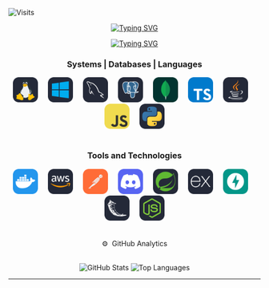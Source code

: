 <!-- Welcome im miguel mendoza -->
<div aling="right">
 
![Visits](https://komarev.com/ghpvc/?username=MigueMendz&label=Visitas&color=blue&style=flat)
 
</div>

<div align="center">
 
[![Typing SVG](https://readme-typing-svg.demolab.com?font=Roboto&size=27&letterSpacing=3px&duration=1&pause=1&color=F7F7F7&center=true&vCenter=true&multiline=true&repeat=false&width=435&lines=I'm+Miguel+Mendoza)](https://git.io/typing-svg)
</div>
<div align="center">
 
[![Typing SVG](https://readme-typing-svg.demolab.com?font=Fira+Code&size=24&duration=2400&pause=2400&color=F7F7F7&center=true&width=435&lines=Student+in+Software;Backend+Specialty)](https://git.io/typing-svg)

</div>

<h3 align="center">Systems | Databases | Languages</h3>
<div align="center">
  <img src="https://github.com/MigueMendz/MigueMendz/blob/migueDEV/images/Linux.svg" alt="Linux" width="50">
  <img width="12" />
  <img src="https://github.com/MigueMendz/MigueMendz/blob/migueDEV/images/Windows.svg" alt="Windows" width="50">
  <img width="12" />
  <img src="https://github.com/MigueMendz/MigueMendz/blob/migueDEV/images/MySQL.svg" alt="MySQL" width="50">
  <img width="12" />
  <img src="https://github.com/MigueMendz/MigueMendz/blob/migueDEV/images/PostgreSQL.svg" alt="PostgreSQL" width="50">
  <img width="12" />
  <img src="https://github.com/MigueMendz/MigueMendz/blob/migueDEV/images/MongoDB.svg" alt="MongoDB" width="50">
  <img width="12" />
  <img src="https://github.com/MigueMendz/MigueMendz/blob/migueDEV/images/TypeScript.svg" alt="TypeScript" width="50">
  <img width="12" />
  <img src="https://github.com/MigueMendz/MigueMendz/blob/migueDEV/images/Java.svg" alt="Java" width="50">
  <img width="12" />
  <img src="https://github.com/MigueMendz/MigueMendz/blob/migueDEV/images/JavaScript.svg" alt="JavaScript" width="50">
  <img width="12" />
  <img src="https://github.com/MigueMendz/MigueMendz/blob/migueDEV/images/Python.svg" alt="Python" width="50">
</div>
<br>
<h3 align="center">Tools and Technologies</h3>
<div align="center">
  <img src="https://github.com/MigueMendz/MigueMendz/blob/migueDEV/images/Docker.svg" alt="Docker" width="50">
  <img width="12" />
  <img src="https://github.com/MigueMendz/MigueMendz/blob/migueDEV/images/Aws.svg" alt="AWS" width="50">
  <img width="12" />
  <img src="https://github.com/MigueMendz/MigueMendz/blob/migueDEV/images/Postman.svg" alt="Postman" width="50">
  <img width="12" />
  <img src="https://github.com/MigueMendz/MigueMendz/blob/migueDEV/images/Discord.svg" alt="Discord" width="50">
  <img width="12" />
  <img src="https://github.com/MigueMendz/MigueMendz/blob/migueDEV/images/Spring.svg" alt="Spring" width="50">
  <img width="12" />
  <img src="https://github.com/MigueMendz/MigueMendz/blob/migueDEV/images/ExpressJS.svg" alt="ExpressJS" width="50">
  <img width="12" />
  <img src="https://github.com/MigueMendz/MigueMendz/blob/migueDEV/images/FastAPI.svg" alt="FastAPI" width="50">
  <img width="12" />
  <img src="https://github.com/MigueMendz/MigueMendz/blob/migueDEV/images/Flask.svg" alt="Flask" width="50">
  <img width="12" />
  <img src="https://github.com/MigueMendz/MigueMendz/blob/migueDEV/images/NodeJS.svg" alt="NodeJS" width="50">
</div>
<br>
<br>
<div align="center">
⚙️ &nbsp;GitHub Analytics
<p align='center'>
 <br>
<img height="180em" src="https://github-readme-stats.vercel.app/api?username=MigueMendz&show_icons=true&theme=github_dark" alt="GitHub Stats">
  <img height="180em" src="https://github-readme-stats.vercel.app/api/top-langs/?username=MigueMendz&layout=compact&langs_count=8&theme=github_dark" alt="Top Languages">
</p>
<hr>
</div>
